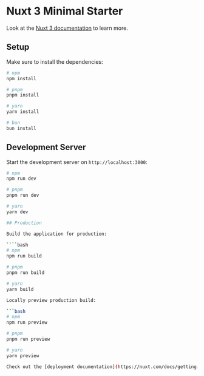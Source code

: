 # Nuxt 3 Minimal Starter

Look at the [Nuxt 3 documentation](https://nuxt.com/docs/getting-started/introduction) to learn more.

## Setup

Make sure to install the dependencies:

```bash
# npm
npm install

# pnpm
pnpm install

# yarn
yarn install

# bun
bun install
```

## Development Server

Start the development server on `http://localhost:3000`:

`````bash
# npm
npm run dev

# pnpm
pnpm run dev

# yarn
yarn dev

## Production

Build the application for production:

````bash
# npm
npm run build

# pnpm
pnpm run build

# yarn
yarn build

Locally preview production build:

```bash
# npm
npm run preview

# pnpm
pnpm run preview

# yarn
yarn preview

Check out the [deployment documentation](https://nuxt.com/docs/getting-started/deployment) for more information.
`````
